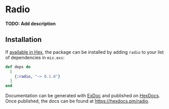 # Radio

**TODO: Add description**

## Installation

If [available in Hex](https://hex.pm/docs/publish), the package can be installed
by adding `radio` to your list of dependencies in `mix.exs`:

```elixir
def deps do
  [
    {:radio, "~> 0.1.0"}
  ]
end
```

Documentation can be generated with [ExDoc](https://github.com/elixir-lang/ex_doc)
and published on [HexDocs](https://hexdocs.pm). Once published, the docs can
be found at <https://hexdocs.pm/radio>.

